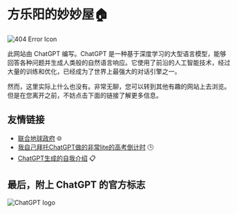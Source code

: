 # 方乐阳的妙妙屋🏠

![404 Error Icon](https://img.ixintu.com/download/jpg/202001/91855e95c51a778546f96d420d846aa3.jpg "你被骗了")

此网站由 ChatGPT 编写。ChatGPT 是一种基于深度学习的大型语言模型，能够回答各种问题并生成人类般的自然语言响应。它使用了前沿的人工智能技术，经过大量的训练和优化，已经成为了世界上最强大的对话引擎之一。

然而，这里实际上什么也没有。非常无聊，您可以转到其他有趣的网站上去浏览。但是在您离开之前，不妨点击下面的链接了解更多信息。

## 友情链接

- [联合地球政府](https://uegov.world/) 🌐
- [我自己拜托ChatGPT做的非常lite的高考倒计时](https://UnitedEarthGovernment.github.io/Countdown/Countdown.html) 🕒
- [ChatGPT生成的自我介绍](https://UnitedEarthGovernment.github.io/Me.md) 📋

  

## 最后，附上 ChatGPT 的官方标志

![ChatGPT logo](https://blog.lambdo.com/content/images/size/w1000/2020/11/openai-logo-vertical-dimensional-purple-e1588267015132.png)

